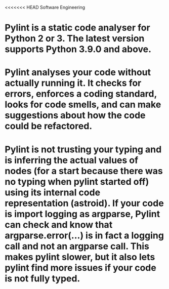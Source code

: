 <<<<<<< HEAD
Software Engineering
# Pylint is a static code analyser for Python 2 or 3. The latest version supports Python 3.9.0 and above.

# Pylint analyses your code without actually running it. It checks for errors, enforces a coding standard, looks for code smells, and can make suggestions about how the code could be refactored.

# Pylint is not trusting your typing and is inferring the actual values of nodes (for a start because there was no typing when pylint started off) using its internal code representation (astroid). If your code is import logging as argparse, Pylint can check and know that argparse.error(...) is in fact a logging call and not an argparse call. This makes pylint slower, but it also lets pylint find more issues if your code is not fully typed.